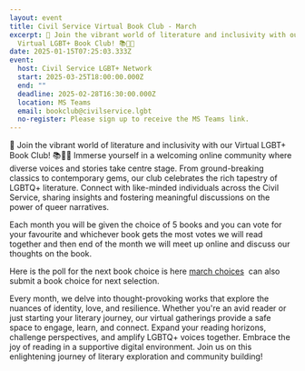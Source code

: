 ```yaml
---
layout: event
title: Civil Service Virtual Book Club - March
excerpt: 🌈 Join the vibrant world of literature and inclusivity with our
  Virtual LGBT+ Book Club! 📚🏳️‍🌈
date: 2025-01-15T07:25:03.333Z
event:
  host: Civil Service LGBT+ Network
  start: 2025-03-25T18:00:00.000Z
  end: ""
  deadline: 2025-02-28T16:30:00.000Z
  location: MS Teams
  email: bookclub@civilservice.lgbt
  no-register: Please sign up to receive the MS Teams link.
---
```

🌈 Join the vibrant world of literature and inclusivity with our Virtual LGBT+ Book Club! 📚🏳️‍🌈 Immerse yourself in a welcoming online community where diverse voices and stories take centre stage. From ground-breaking classics to contemporary gems, our club celebrates the rich tapestry of LGBTQ+ literature. Connect with like-minded individuals across the Civil Service, sharing insights and fostering meaningful discussions on the power of queer narratives.

Each month you will be given the choice of 5 books and you can vote for your favourite and whichever book gets the most votes we will read together and then end of the month we will meet up online and discuss our thoughts on the book.

Here is the poll for the next book choice is here [march choices](https://forms.office.com/pages/responsepage.aspx?id=KEeHxuZx_kGp4S6MNndq2J2LYzti9zZDnPfGeu23uKdUN0xEOEZCQUtTOTM3MUdBOThRVTVFRFhRMS4u&route=shorturl)  can also submit a book choice for next selection.

Every month, we delve into thought-provoking works that explore the nuances of identity, love, and resilience. Whether you're an avid reader or just starting your literary journey, our virtual gatherings provide a safe space to engage, learn, and connect. Expand your reading horizons, challenge perspectives, and amplify LGBTQ+ voices together. Embrace the joy of reading in a supportive digital environment. Join us on this enlightening journey of literary exploration and community building!